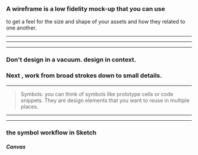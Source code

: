 
### A wireframe is a low fidelity mock-up that you can use
to get a feel for the size and shape of your assets
and how they related to one another.



<hr>


<hr>



<hr>



### Don't design in a vacuum.    design in context.

### Next , work from broad strokes down to small details.


<hr>


> Symbols:    you can think of symbols like prototype cells  or code snippets.
They are design elements that you want to reuse in multiple places.




<hr>



<hr>


### the symbol workflow in Sketch




##### Canvas
